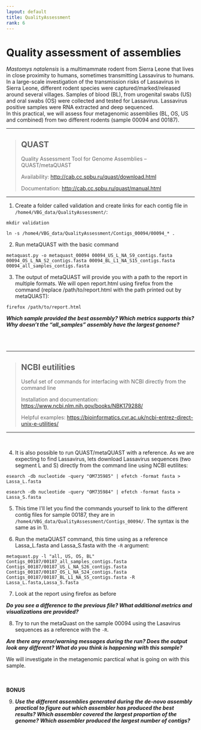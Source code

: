 ```yaml
---
layout: default
title: QualityAssessment
rank: 6
---
```



# Quality assessment of assemblies

*Mastomys natalensis* is a multimammate rodent from Sierra Leone that lives in close proximity to humans, sometimes transmitting Lassavirus to humans. In a large-scale investigation of the transmission risks of Lassavirus in Sierra Leone, different rodent species were captured/marked/released around several villages. Samples of blood (BL), from urogenital swabs (US) and oral swabs (OS) were collected and tested for Lassavirus. Lassavirus positive samples were RNA extracted and deep sequenced.  
In this practical, we will assess four metagenomic assemblies (BL, OS, US and combined) from two different rodents (sample 00094 and 00187).

***
> ## QUAST
> 
> Quality Assessment Tool for Genome Assemblies – QUAST/metaQUAST
> 
> Availability: <http://cab.cc.spbu.ru/quast/download.html>
> 
> Documentation: <http://cab.cc.spbu.ru/quast/manual.html>
***

1) Create a folder called validation and create links for each contig file in `/home4/VBG_data/QualityAssessment/`: 

```mkdir validation```

```ln -s /home4/VBG_data/QualityAssessment/Contigs_00094/00094_* .```

2) Run metaQUAST with the basic command

```metaquast.py -o metaquast_00094 00094_US_L_NA_S9_contigs.fasta 00094_OS_L_NA_S2_contigs.fasta 00094_BL_L1_NA_S15_contigs.fasta  00094_all_samples_contigs.fasta```

3) The output of metaQUAST will provide you with a path to the report in multiple formats. We will open report.html using firefox from the command (replace /path/to/report.html with the path printed out by metaQUAST):

```firefox /path/to/report.html```

__*Which sample provided the best assembly? Which metrics supports this? Why doesn’t the “all_samples” assembly have the largest genome?*__


<br/><br/>
***
> ## NCBI eutilities
> 
> Useful set of commands for interfacing with NCBI directly from the command line
> 
> Installation and documentation: <https://www.ncbi.nlm.nih.gov/books/NBK179288/>
> 
> Helpful examples: <https://bioinformatics.cvr.ac.uk/ncbi-entrez-direct-unix-e-utilities/>
***
<br/>

4) It is also possible to run QUAST/metaQUAST with a reference. As we are expecting to find Lassavirus, lets download Lassavirus sequences (two segment L and S) directly from the command line using NCBI eutilites:

`esearch -db nucleotide -query "OM735985" | efetch -format fasta > Lassa_L.fasta`

`esearch -db nucleotide -query "OM735984" | efetch -format fasta > Lassa_S.fasta`

5) This time I'll let you find the commands yourself to link to the different contig files for sample 00187, they are in `/home4/VBG_data/QualityAssessment/Contigs_00094/`. The syntax is the same as in 1).

6) Run the metaQUAST command, this time using as a reference Lassa_L.fasta and Lassa_S.fasta with the `-R` argument:

`metaquast.py -l "all, US, OS, BL" Contigs_00187/00187_all_samples_contigs.fasta Contigs_00187/00187_US_L_NA_S26_contigs.fasta Contigs_00187/00187_OS_L_NA_S24_contigs.fasta Contigs_00187/00187_BL_L1_NA_S5_contigs.fasta -R Lassa_L.fasta,Lassa_S.fasta`

7) Look at the report using firefox as before

__*Do you see a difference to the previous file? What additional metrics and visualizations are provided?*__

8) Try to run the metaQuast on the sample 00094 using the Lasavirus sequences as a reference with the `-R`.

__*Are there any error/warning messages during the run? Does the output look any different? What do you think is happening with this sample?*__

We will investigate in the metagenomic parctical what is going on with this sample.

<br/><br/>
**BONUS**

9) __*Use the different assemblies generated during the de-novo assembly practical to figure out which assembler has produced the best results? Which assembler covered the largest proportion of the genome? Which assembler produced the largest number of contigs?*__

